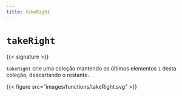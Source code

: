 ```yaml
---
title: takeRight
---
```


# `takeRight`

{{< signature >}}

`takeRight` crie uma coleção mantendo os últimos elementos `i` desta coleção, descartando o restante.

{{< figure src="images/functions/takeRight.svg" >}}
